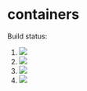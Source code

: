 # containers

Build status:

1. [![](https://github.com/josefinebystrom/containers/workflows/tests-fibonacci/badge.svg)](https://github.com/josefinebystrom/containers/actions?query=workflow%3Atests-fibonacci)
1. [![](https://github.com/josefinebystrom/containers/workflows/tests-range/badge.svg)](https://github.com/josefinebystrom/containers/actions?query=workflow%3Atests-range)
1. [![](https://github.com/josefinebystrom/containers/workflows/tests-BST/badge.svg)](https://github.com/josefinebystrom/containers/actions?query=workflow%3Atests-BST)
1. [![](https://github.com/josefinebystrom/containers/workflows/tests-BinaryTree/badge.svg)](https://github.com/josefinebystrom/containers/actions?query=workflow%3Atests-BinaryTree)
